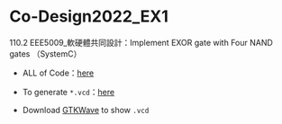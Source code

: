 # Co-Design2022_EX1
110.2 EEE5009_軟硬體共同設計：Implement EXOR gate with Four NAND gates （SystemC）

- ALL of Code：[here](https://www.doulos.com/knowhow/systemc/systemc-tutorial/modules-and-processes/)

- To generate ```*.vcd```：[here](https://learnsystemc.com/basic/trace)

- Download [GTKWave](http://gtkwave.sourceforge.net/) to show ```.vcd```